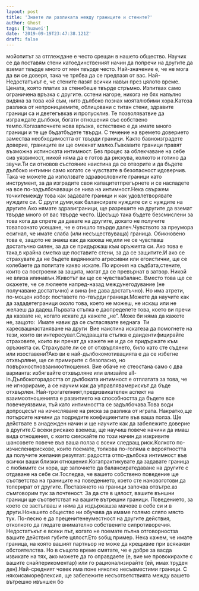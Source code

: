 ```yaml
---
layout: post
title: 'Знаете ли разликата между границите и стените?'
author: Ghost
tags: ['huawei']
date: '2019-09-19T23:47:38.121Z'
draft: false
---
```


мойопитът за отглеждане е често срещан в нашето общество. Научих се да поставям стени катоединственият начин да попречи на другите да вземат твърде много от мен твърде често. Най-значение е, че не мога да ви се доверя, така че трябва да се предпазя от вас. Най-Недостатъкът е, че стените пазят всички навън през цялото време. Цената, която платих за стенибеше твърде стръмно. Изпитвах само ограничена връзка с другите. сстени нагоре, никога не бях напълно видяна за това кой съм, нито дълбоко познах мояталюбими хора.Катоза разлика от непроницаемите, облицовани с титан стени, здравите граници са и дветегъвкав и пропусклив. Те позволяватвие да изграждате дълбоки, богати отношения със собствено темпо.Когазапочнете нова връзка, естествено е да имате много граници и те ще бъдатбъдете твърди. С течение на времето доверието замества необходимостта от твърди граници. Както бавноизградете доверие, границите ви ще омекнат малко.Гъвкавите граници правят възможна истинската интимност. Без процес за облекчаване на себе сив уязвимост, никой няма да е готов да рискува, колкото и готино да звучи.Ти си отновов състояние наистина да се отворите и да бъдете дълбоко интимни само когато се чувствате в безопасност идоверчив. Така че можете да използвате здравословните граници като инструмент, за да изградите своя капацитетпрегърнете и се насладете на все по-задълбочаващи се нива на интимност.Нека свържем точкитемежду това как задавате граници и как удовлетворявате нуждите си. С други думи,как балансирате нуждите си с нуждите на другите.Ако нямате здравиграници, ще разрешите на другите да вземат твърде много от вас твърде често. Щесъщо така бъдете безсмислени за това кога да спрете да давате на другите, докато не получите товапознато усещане, че е отишло твърде далеч.Чувството за преумора есигнал, че имате слаба (или несъществуваща) граница. Обикновено това е, защото не знаеш как да кажеш не,или не се чувстваш достатъчно силен, за да се придържаш към оръжията си. Ако това е така,в крайна сметка ще поставите стени, за да се защитите.И ако се страхувате да не бъдете видяникато агресивни или егоистични, ще се колебаете да попитате какво искате. По ирония на съдбата,стените, които са построени за защита, могат да се превърнат в затвор. Никой не влиза илинавън.Животът ви ще се чувствабаланс. Вместо това ще се окажете, че се люлеете напред-назад междунегодувание (не получаване достатъчно) и вина (не дава достатъчно). Но има aтрети, по-мощен избор: поставете по-твърди граници.Можете да научите как да зададетеграници около това, което не можеш, не искаш или не желаеш да дадеш.Първата стъпка е даопределете това, което ви пречи да казвате не, когато искате да кажете „не“. Може би няма да кажете не, защото:  Имате навик да се съгласявате веднага  Ти харесвашнастаняване на други  Вие наистина искатеза да помогнете на тези, които ви интересуват.Следващата стъпка е даидентифицирайте страховете, които ви пречат да кажете не и да се придържате към оръжията си. Страхувате ли се от отхвърлянето, било като сте съдени или изоставени?Ако ви е най-дълбокомотивацията е да се избегне отхвърляне, ще се примирите с безопасно, но повърхностновзаимоотношения. Вие обаче не стеостана само с два варианта: избягвайте отхвърляне или влизайте all-in.Дълбокоторадостта от дълбоката интимност е отплатата за това, че не игнорираме, а се научим как да управлявамерискът да бъде отхвърлен. Най-трогателният,предизвикателен аспект на взаимоотношенията е развитието на способността да бъдете все повечеуязвими, тъй като интимността се задълбочава.Това води допроцесът на изчисляване на риска за разлика от играта. Накратко,ще потърсите начини да подредите коефициентите във ваша полза. Ще действате в aнадежден начин и ще научите как да забележите доверие в другите.С всеки рискако вземеш, ще научиш повече начини да имаш вида отношения, с които сиискайте по този начин да изкривите шансовете повече във ваша полза с всеки следващ риск.Колкото по-изчисленирискове, които поемате, толкова по-голяма е вероятността да получите желания резултат: радостта отпо-дълбока интимност във всички ваши близки отношения.Когапрактикувате да задавате граница с любимите си хора, ще започнете да балансиратедаване на другите с отдаване на себе си.Тоследва, че вашето собствено поведение ще съответства на границите на поведението, което сте нановоготови да толерират от другите. Поставянето на граници започва отвътре.аз съмговорим тук за почтеност. За да сте в цялост, вашите външни граници ще съответстват на вашите вътрешни граници. Поведението, за което се застъпваш и няма да издържашза мачове в себе си и в други.Нонашето общество ни обучава да имаме голямо сляпо място тук. По-лесно е да преценитенеуместност на другите действия, отколкото да гледате внимателно собствените сипротиворечия. Недостатъкът е всеки път, когато не поемате пълна отговорностза вашите действия губите цялост.Ето sобщ пример. Нека кажем, че имате граница, на която вашият партньор не може да крещивие при всякакви обстоятелства. Но в същото време смятате, че е добре за васда извикате на тях, ако можете да го оправдаете (е, вие ме провокирахте с вашите снайперикоментар) или го рационализирайте (ей, имах труден ден).Най-средният човек има поне няколко несъвместими граници. С някоисаморефлексия, ще забележите несъответствията между вашето вътрешно ивъншен бо

